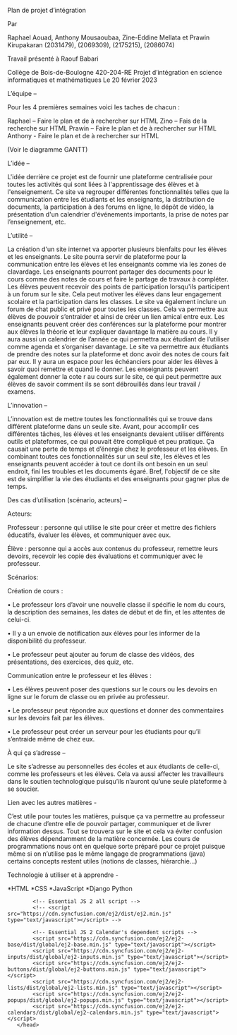 Plan de projet d’intégration









Par

Raphael Aouad, Anthony Mousaoubaa, Zine-Eddine Mellata et Prawin Kirupakaran
(2031479), (2069309), (2175215), (2086074)








Travail présenté
à
Raouf Babari










Collège de Bois-de-Boulogne
420-204-RE Projet d’intégration en science informatiques et mathématiques 
Le 20 février 2023







L’équipe – 

Pour les 4 premières semaines voici les taches de chacun : 

Raphael – Faire le plan et de à rechercher sur HTML
Zino – Fais de la recherche sur HTML
Prawin – Faire le plan et de à rechercher sur HTML
Anthony - Faire le plan et de à rechercher sur HTML

(Voir le diagramme GANTT)


L’idée – 

L'idée derrière ce projet est de fournir une plateforme centralisée pour toutes les activités qui sont liées à l'apprentissage des élèves et à l'enseignement. Ce site va regrouper différentes fonctionnalités telles que la communication entre les étudiants et les enseignants, la distribution de documents, la participation à des forums en ligne, le dépôt de vidéo, la présentation d'un calendrier d'événements importants, la prise de notes par l’enseignement, etc. 

L’utilité – 


La création d'un site internet va apporter plusieurs bienfaits pour les élèves et les enseignants. Le site pourra servir de plateforme pour la communication entre les élèves et les enseignants comme via les zones de clavardage. Les enseignants pourront partager des documents pour le cours comme des notes de cours et faire le partage de travaux à compléter. Les élèves peuvent recevoir des points de participation lorsqu'ils participent à un forum sur le site. Cela peut motiver les élèves dans leur engagement scolaire et la participation dans les classes. Le site va également inclure un forum de chat public et privé pour toutes les classes. Cela va permettre aux élèves de pouvoir s’entraider et ainsi de créer un lien amical entre eux. Les enseignants peuvent créer des conférences sur la plateforme pour montrer aux élèves la théorie et leur expliquer davantage la matière au cours. Il y aura aussi un calendrier de l’année ce qui permettra aux étudiant de l’utiliser comme agenda et s’organiser davantage. Le site va permettre aux étudiants de prendre des notes sur la plateforme et donc avoir des notes de cours fait par eux. Il y aura un espace pour les échéanciers pour aider les élèves à savoir quoi remettre et quand le donner. Les enseignants peuvent également donner la cote r au cours sur le site, ce qui peut permettre aux élèves de savoir comment ils se sont débrouillés dans leur travail / examens. 

L’innovation –	

L’innovation est de mettre toutes les fonctionnalités qui se trouve dans différent plateforme dans un seule site. Avant, pour accomplir ces différentes tâches, les élèves et les enseignants devaient utiliser différents outils et plateformes, ce qui pouvait être compliqué et peu pratique. Ça causait une perte de temps et d’énergie chez le professeur et les élèves. En combinant toutes ces fonctionnalités sur un seul site, les élèves et les enseignants peuvent accéder à tout ce dont ils ont besoin en un seul endroit, fini les troubles et les documents égaré. Bref, l'objectif de ce site est de simplifier la vie des étudiants et des enseignants pour gagner plus de temps.



Des cas d’utilisation (scénario, acteurs) –

Acteurs:

Professeur : personne qui utilise le site pour créer et mettre des fichiers éducatifs, évaluer les élèves, et communiquer avec eux.

Élève : personne qui a accès aux contenus du professeur, remettre leurs devoirs, recevoir les copie des évaluations et communiquer avec le professeur.

Scénarios:

Création de cours :

•	Le professeur lors d’avoir une nouvelle classe il spécifie le nom du cours, la description des semaines, les dates de début et de fin, et les attentes de celui-ci.

•	Il y a un envoie de notification aux élèves pour les informer de la disponibilité du professeur.

•	Le professeur peut ajouter au forum de classe des vidéos, des présentations, des exercices, des quiz, etc.




Communication entre le professeur et les élèves :

•	Les élèves peuvent poser des questions sur le cours ou les devoirs en ligne sur le forum de classe ou en privée au professeur.

•	Le professeur peut répondre aux questions et donner des commentaires sur les devoirs fait par les élèves.

•	Le professeur peut créer un serveur pour les étudiants pour qu’il s’entraide même de chez eux.



À qui ça s’adresse – 

Le site s’adresse au personnelles des écoles et aux étudiants de celle-ci, comme les professeurs et les élèves. Cela va aussi affecter les travailleurs dans le soutien technologique puisqu’ils n’auront qu’une seule plateforme à se soucier.


Lien avec les autres matières -

C’est utile pour toutes les matières, puisque ça va permettre au professeur de chacune d’entre elle de pouvoir partager, communiquer et de livrer information dessus. Tout se trouvera sur le site et cela va éviter confusion des élèves dépendamment de la matière concernée. Les cours de programmations nous ont en quelque sorte préparé pour ce projet puisque même si on n’utilise pas le même langage de programmations (java) certains concepts restent utiles (notions de classes, hiérarchie...)



Technologie à utiliser et à apprendre -

*HTML
*CSS
*JavaScript
*Django Python






<!DOCTYPE html>
  <html xmlns="http://www.w3.org/1999/xhtml">
       <head>
            <title>Essential JS 2</title>
            <!-- Essential JS 2 Calendar's dependent material theme -->
            <link href="https://cdn.syncfusion.com/ej2/ej2-base/styles/material.css" rel="stylesheet" type="text/css" />
            <link href="https://cdn.syncfusion.com/ej2/ej2-buttons/styles/material.css" rel="stylesheet" type="text/css" />
            <link href="https://cdn.syncfusion.com/ej2/ej2-calendars/styles/material.css" rel="stylesheet" type="text/css" />
 
            <!-- Essential JS 2 all script -->
            <!-- <script src="https://cdn.syncfusion.com/ej2/dist/ej2.min.js" type="text/javascript"></script> -->
 
            <!-- Essential JS 2 Calendar's dependent scripts -->
            <script src="https://cdn.syncfusion.com/ej2/ej2-base/dist/global/ej2-base.min.js" type="text/javascript"></script>
            <script src="https://cdn.syncfusion.com/ej2/ej2-inputs/dist/global/ej2-inputs.min.js" type="text/javascript"></script>
            <script src="https://cdn.syncfusion.com/ej2/ej2-buttons/dist/global/ej2-buttons.min.js" type="text/javascript"></script>
            <script src="https://cdn.syncfusion.com/ej2/ej2-lists/dist/global/ej2-lists.min.js" type="text/javascript"></script>
            <script src="https://cdn.syncfusion.com/ej2/ej2-popups/dist/global/ej2-popups.min.js" type="text/javascript"></script>
            <script src="https://cdn.syncfusion.com/ej2/ej2-calendars/dist/global/ej2-calendars.min.js" type="text/javascript"></script>
       </head>
<body>
    <!-- Add the HTML <div> element  -->
     <div id="element"/>
    <script>
        // initialize the Calendar component
        var calendar = new ej.calendars.Calendar();
 
        // Render the initialized button.
        calendar.appendTo('#element')
    </script>
</body>
  </html>

